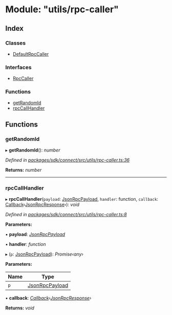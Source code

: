 # Module: "utils/rpc-caller"

## Index

### Classes

* [DefaultRpcCaller](../classes/_utils_rpc_caller_.defaultrpccaller.md)

### Interfaces

* [RpcCaller](../interfaces/_utils_rpc_caller_.rpccaller.md)

### Functions

* [getRandomId](_utils_rpc_caller_.md#getrandomid)
* [rpcCallHandler](_utils_rpc_caller_.md#rpccallhandler)

## Functions

###  getRandomId

▸ **getRandomId**(): *number*

*Defined in [packages/sdk/connect/src/utils/rpc-caller.ts:36](https://github.com/celo-org/celo-monorepo/blob/master/packages/sdk/connect/src/utils/rpc-caller.ts#L36)*

**Returns:** *number*

___

###  rpcCallHandler

▸ **rpcCallHandler**(`payload`: [JsonRpcPayload](../interfaces/_types_.jsonrpcpayload.md), `handler`: function, `callback`: [Callback](_types_.md#callback)‹[JsonRpcResponse](../interfaces/_types_.jsonrpcresponse.md)›): *void*

*Defined in [packages/sdk/connect/src/utils/rpc-caller.ts:8](https://github.com/celo-org/celo-monorepo/blob/master/packages/sdk/connect/src/utils/rpc-caller.ts#L8)*

**Parameters:**

▪ **payload**: *[JsonRpcPayload](../interfaces/_types_.jsonrpcpayload.md)*

▪ **handler**: *function*

▸ (`p`: [JsonRpcPayload](../interfaces/_types_.jsonrpcpayload.md)): *Promise‹any›*

**Parameters:**

Name | Type |
------ | ------ |
`p` | [JsonRpcPayload](../interfaces/_types_.jsonrpcpayload.md) |

▪ **callback**: *[Callback](_types_.md#callback)‹[JsonRpcResponse](../interfaces/_types_.jsonrpcresponse.md)›*

**Returns:** *void*
